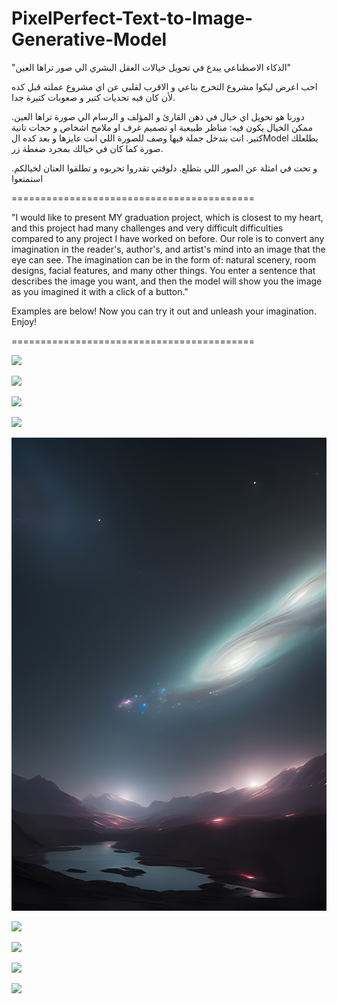 # PixelPerfect-Text-to-Image-Generative-Model

"الذكاء الاصطناعي يبدع في تحويل خيالات العقل البشري الي صور تراها العين"

احب اعرض ليكوا مشروع التخرج بتاعي و الاقرب لقلبي عن اي مشروع عملته قبل كده لأن كان فيه تحديات كتير و صعوبات كتيرة جدا.

دورنا هو تحويل اي خيال في ذهن القارئ و المؤلف و الرسام الي صورة تراها العين. ممكن الخيال يكون فيه: مناظر طبيعية او تصميم غرف او ملامح اشخاص و حجات تانية كتير.
انت بتدخل جملة فيها وصف للصورة اللي انت عايزها و بعد كده الModel يطلعلك صورة كما كان في خيالك بمجرد ضغطة زر.

و تحت في امثلة عن الصور اللي بتطلع.
دلوقتي تقدروا تجربوه و تطلقوا العنان لخيالكم. استمتعوا


==========================================

"I would like to present MY graduation project, which is closest to my heart, and this project had many challenges and very difficult difficulties compared to any project I have worked on before.
Our role is to convert any imagination in the reader's, author's, and artist's mind into an image that the eye can see. The imagination can be in the form of: natural scenery, room designs, facial features, and many other things.
You enter a sentence that describes the image you want, and then the model will show you the image as you imagined it with a click of a button."

Examples are below!
Now you can try it out and unleash your imagination. Enjoy!

==========================================

![](Images/image(36).png)

![](Images/image(62).png)

![](Images/image(82).png)

![](Images/image(87).png)

![](Images/normal(54).png)

![](Images/normal(19).png)

![](Images/image(37).png)

![](Images/normal(18).png)

![](Images/normal(20).png)

